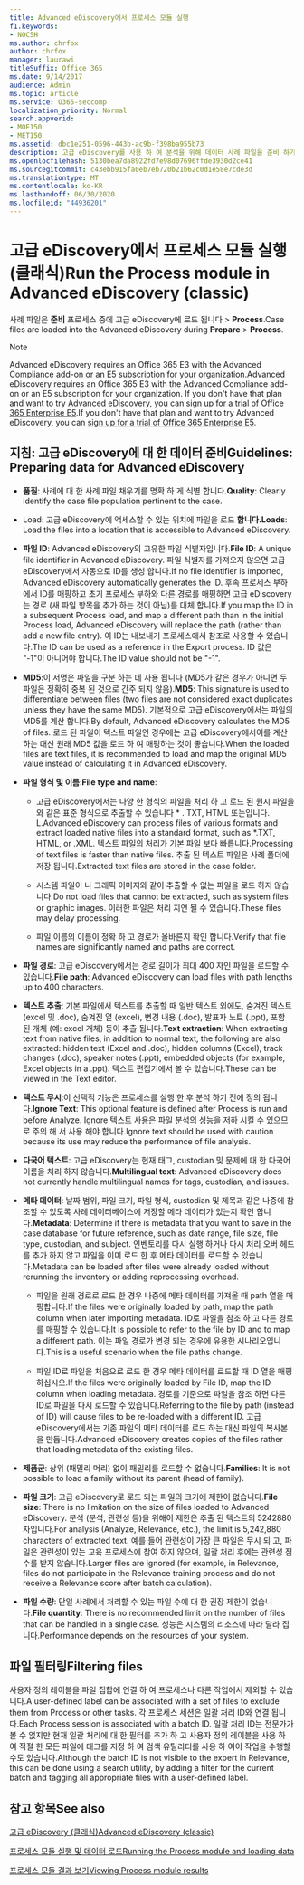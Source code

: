 ```yaml
---
title: Advanced eDiscovery에서 프로세스 모듈 실행
f1.keywords:
- NOCSH
ms.author: chrfox
author: chrfox
manager: laurawi
titleSuffix: Office 365
ms.date: 9/14/2017
audience: Admin
ms.topic: article
ms.service: O365-seccomp
localization_priority: Normal
search.appverid:
- MOE150
- MET150
ms.assetid: dbc1e251-0596-443b-ac9b-f398ba955b73
description: 고급 eDiscovery를 사용 하 여 분석을 위해 데이터 사례 파일을 준비 하기 위한 지침을 알아봅니다.
ms.openlocfilehash: 5130bea7da8922fd7e98d07696ffde3930d2ce41
ms.sourcegitcommit: c43ebb915fa0eb7eb720b21b62c0d1e58e7cde3d
ms.translationtype: MT
ms.contentlocale: ko-KR
ms.lasthandoff: 06/30/2020
ms.locfileid: "44936201"
---
```

# <a name="run-the-process-module-in-advanced-ediscovery-classic"></a><span data-ttu-id="c53ed-103">고급 eDiscovery에서 프로세스 모듈 실행 (클래식)</span><span class="sxs-lookup"><span data-stu-id="c53ed-103">Run the Process module in Advanced eDiscovery (classic)</span></span>

<span data-ttu-id="c53ed-104">사례 파일은 **준비** 프로세스 중에 고급 eDiscovery에 로드 됩니다 \> **Process**.</span><span class="sxs-lookup"><span data-stu-id="c53ed-104">Case files are loaded into the Advanced eDiscovery during **Prepare** \> **Process**.</span></span> 
  
> [!NOTE]
> <span data-ttu-id="c53ed-105">Advanced eDiscovery requires an Office 365 E3 with the Advanced Compliance add-on or an E5 subscription for your organization.</span><span class="sxs-lookup"><span data-stu-id="c53ed-105">Advanced eDiscovery requires an Office 365 E3 with the Advanced Compliance add-on or an E5 subscription for your organization.</span></span> <span data-ttu-id="c53ed-106">If you don't have that plan and want to try Advanced eDiscovery, you can [sign up for a trial of Office 365 Enterprise E5](https://go.microsoft.com/fwlink/p/?LinkID=698279).</span><span class="sxs-lookup"><span data-stu-id="c53ed-106">If you don't have that plan and want to try Advanced eDiscovery, you can [sign up for a trial of Office 365 Enterprise E5](https://go.microsoft.com/fwlink/p/?LinkID=698279).</span></span> 
  
## <a name="guidelines-preparing-data-for-advanced-ediscovery"></a><span data-ttu-id="c53ed-107">지침: 고급 eDiscovery에 대 한 데이터 준비</span><span class="sxs-lookup"><span data-stu-id="c53ed-107">Guidelines: Preparing data for Advanced eDiscovery</span></span>

- <span data-ttu-id="c53ed-108">**품질**: 사례에 대 한 사례 파일 채우기를 명확 하 게 식별 합니다.</span><span class="sxs-lookup"><span data-stu-id="c53ed-108">**Quality**: Clearly identify the case file population pertinent to the case.</span></span>
    
- <span data-ttu-id="c53ed-109">Load: 고급 eDiscovery에 액세스할 수 있는 위치에 파일을 로드 **합니다.**</span><span class="sxs-lookup"><span data-stu-id="c53ed-109">**Loads**: Load the files into a location that is accessible to Advanced eDiscovery.</span></span>
    
- <span data-ttu-id="c53ed-110">**파일 ID**: Advanced eDiscovery의 고유한 파일 식별자입니다.</span><span class="sxs-lookup"><span data-stu-id="c53ed-110">**File ID**: A unique file identifier in Advanced eDiscovery.</span></span> <span data-ttu-id="c53ed-111">파일 식별자를 가져오지 않으면 고급 eDiscovery에서 자동으로 ID를 생성 합니다.</span><span class="sxs-lookup"><span data-stu-id="c53ed-111">If no file identifier is imported, Advanced eDiscovery automatically generates the ID.</span></span> <span data-ttu-id="c53ed-112">후속 프로세스 부하에서 ID를 매핑하고 초기 프로세스 부하와 다른 경로를 매핑하면 고급 eDiscovery는 경로 (새 파일 항목을 추가 하는 것이 아님)를 대체 합니다.</span><span class="sxs-lookup"><span data-stu-id="c53ed-112">If you map the ID in a subsequent Process load, and map a different path than in the initial Process load, Advanced eDiscovery will replace the path (rather than add a new file entry).</span></span> <span data-ttu-id="c53ed-113">이 ID는 내보내기 프로세스에서 참조로 사용할 수 있습니다.</span><span class="sxs-lookup"><span data-stu-id="c53ed-113">The ID can be used as a reference in the Export process.</span></span> <span data-ttu-id="c53ed-114">ID 값은 "-1"이 아니어야 합니다.</span><span class="sxs-lookup"><span data-stu-id="c53ed-114">The ID value should not be "-1".</span></span>
    
- <span data-ttu-id="c53ed-115">**MD5**:이 서명은 파일을 구분 하는 데 사용 됩니다 (MD5가 같은 경우가 아니면 두 파일은 정확히 중복 된 것으로 간주 되지 않음).</span><span class="sxs-lookup"><span data-stu-id="c53ed-115">**MD5**: This signature is used to differentiate between files (two files are not considered exact duplicates unless they have the same MD5).</span></span> <span data-ttu-id="c53ed-116">기본적으로 고급 eDiscovery에서는 파일의 MD5를 계산 합니다.</span><span class="sxs-lookup"><span data-stu-id="c53ed-116">By default, Advanced eDiscovery calculates the MD5 of files.</span></span> <span data-ttu-id="c53ed-117">로드 된 파일이 텍스트 파일인 경우에는 고급 eDiscovery에서이를 계산 하는 대신 원래 MD5 값을 로드 하 여 매핑하는 것이 좋습니다.</span><span class="sxs-lookup"><span data-stu-id="c53ed-117">When the loaded files are text files, it is recommended to load and map the original MD5 value instead of calculating it in Advanced eDiscovery.</span></span>
    
- <span data-ttu-id="c53ed-118">**파일 형식 및 이름**:</span><span class="sxs-lookup"><span data-stu-id="c53ed-118">**File type and name**:</span></span>
    
  - <span data-ttu-id="c53ed-119">고급 eDiscovery에서는 다양 한 형식의 파일을 처리 하 고 로드 된 원시 파일을와 같은 표준 형식으로 추출할 수 있습니다 \* . TXT, HTML 또는입니다. L.</span><span class="sxs-lookup"><span data-stu-id="c53ed-119">Advanced eDiscovery can process files of various formats and extract loaded native files into a standard format, such as \*.TXT, HTML, or .XML.</span></span> <span data-ttu-id="c53ed-120">텍스트 파일의 처리가 기본 파일 보다 빠릅니다.</span><span class="sxs-lookup"><span data-stu-id="c53ed-120">Processing of text files is faster than native files.</span></span> <span data-ttu-id="c53ed-121">추출 된 텍스트 파일은 사례 폴더에 저장 됩니다.</span><span class="sxs-lookup"><span data-stu-id="c53ed-121">Extracted text files are stored in the case folder.</span></span>
    
  - <span data-ttu-id="c53ed-122">시스템 파일이 나 그래픽 이미지와 같이 추출할 수 없는 파일을 로드 하지 않습니다.</span><span class="sxs-lookup"><span data-stu-id="c53ed-122">Do not load files that cannot be extracted, such as system files or graphic images.</span></span> <span data-ttu-id="c53ed-123">이러한 파일은 처리 지연 될 수 있습니다.</span><span class="sxs-lookup"><span data-stu-id="c53ed-123">These files may delay processing.</span></span>
    
  - <span data-ttu-id="c53ed-124">파일 이름의 이름이 정확 하 고 경로가 올바른지 확인 합니다.</span><span class="sxs-lookup"><span data-stu-id="c53ed-124">Verify that file names are significantly named and paths are correct.</span></span>
    
- <span data-ttu-id="c53ed-125">**파일 경로**: 고급 eDiscovery에서는 경로 길이가 최대 400 자인 파일을 로드할 수 있습니다.</span><span class="sxs-lookup"><span data-stu-id="c53ed-125">**File path**: Advanced eDiscovery can load files with path lengths up to 400 characters.</span></span>
    
- <span data-ttu-id="c53ed-126">**텍스트 추출**: 기본 파일에서 텍스트를 추출할 때 일반 텍스트 외에도, 숨겨진 텍스트 (excel 및 .doc), 숨겨진 열 (excel), 변경 내용 (.doc), 발표자 노트 (.ppt), 포함 된 개체 (예: excel 개체) 등이 추출 됩니다.</span><span class="sxs-lookup"><span data-stu-id="c53ed-126">**Text extraction**: When extracting text from native files, in addition to normal text, the following are also extracted: hidden text (Excel and .doc), hidden columns (Excel), track changes (.doc), speaker notes (.ppt), embedded objects (for example, Excel objects in a .ppt).</span></span> <span data-ttu-id="c53ed-127">텍스트 편집기에서 볼 수 있습니다.</span><span class="sxs-lookup"><span data-stu-id="c53ed-127">These can be viewed in the Text editor.</span></span>
    
- <span data-ttu-id="c53ed-128">**텍스트 무시**:이 선택적 기능은 프로세스를 실행 한 후 분석 하기 전에 정의 됩니다.</span><span class="sxs-lookup"><span data-stu-id="c53ed-128">**Ignore Text**: This optional feature is defined after Process is run and before Analyze.</span></span> <span data-ttu-id="c53ed-129">Ignore 텍스트 사용은 파일 분석의 성능을 저하 시킬 수 있으므로 주의 해 서 사용 해야 합니다.</span><span class="sxs-lookup"><span data-stu-id="c53ed-129">Ignore text should be used with caution because its use may reduce the performance of file analysis.</span></span>
    
- <span data-ttu-id="c53ed-130">**다국어 텍스트**: 고급 eDiscovery는 현재 태그, custodian 및 문제에 대 한 다국어 이름을 처리 하지 않습니다.</span><span class="sxs-lookup"><span data-stu-id="c53ed-130">**Multilingual text**: Advanced eDiscovery does not currently handle multilingual names for tags, custodian, and issues.</span></span>
    
- <span data-ttu-id="c53ed-131">**메타 데이터**: 날짜 범위, 파일 크기, 파일 형식, custodian 및 제목과 같은 나중에 참조할 수 있도록 사례 데이터베이스에 저장할 메타 데이터가 있는지 확인 합니다.</span><span class="sxs-lookup"><span data-stu-id="c53ed-131">**Metadata**: Determine if there is metadata that you want to save in the case database for future reference, such as date range, file size, file type, custodian, and subject.</span></span> <span data-ttu-id="c53ed-132">인벤토리를 다시 실행 하거나 다시 처리 오버 헤드를 추가 하지 않고 파일을 이미 로드 한 후 메타 데이터를 로드할 수 있습니다.</span><span class="sxs-lookup"><span data-stu-id="c53ed-132">Metadata can be loaded after files were already loaded without rerunning the inventory or adding reprocessing overhead.</span></span> 
    
  - <span data-ttu-id="c53ed-133">파일을 원래 경로로 로드 한 경우 나중에 메타 데이터를 가져올 때 path 열을 매핑합니다.</span><span class="sxs-lookup"><span data-stu-id="c53ed-133">If the files were originally loaded by path, map the path column when later importing metadata.</span></span> <span data-ttu-id="c53ed-134">ID로 파일을 참조 하 고 다른 경로를 매핑할 수 있습니다.</span><span class="sxs-lookup"><span data-stu-id="c53ed-134">It is possible to refer to the file by ID and to map a different path.</span></span> <span data-ttu-id="c53ed-135">이는 파일 경로가 변경 되는 경우에 유용한 시나리오입니다.</span><span class="sxs-lookup"><span data-stu-id="c53ed-135">This is a useful scenario when the file paths change.</span></span>
    
  - <span data-ttu-id="c53ed-136">파일 ID로 파일을 처음으로 로드 한 경우 메타 데이터를 로드할 때 ID 열을 매핑하십시오.</span><span class="sxs-lookup"><span data-stu-id="c53ed-136">If the files were originally loaded by File ID, map the ID column when loading metadata.</span></span> <span data-ttu-id="c53ed-137">경로를 기준으로 파일을 참조 하면 다른 ID로 파일을 다시 로드할 수 있습니다.</span><span class="sxs-lookup"><span data-stu-id="c53ed-137">Referring to the file by path (instead of ID) will cause files to be re-loaded with a different ID.</span></span> <span data-ttu-id="c53ed-138">고급 eDiscovery에서는 기존 파일의 메타 데이터를 로드 하는 대신 파일의 복사본을 만듭니다.</span><span class="sxs-lookup"><span data-stu-id="c53ed-138">Advanced eDiscovery creates copies of the files rather that loading metadata of the existing files.</span></span>
    
- <span data-ttu-id="c53ed-139">**제품군**: 상위 (패밀리 머리) 없이 패밀리를 로드할 수 없습니다.</span><span class="sxs-lookup"><span data-stu-id="c53ed-139">**Families**: It is not possible to load a family without its parent (head of family).</span></span> 
    
- <span data-ttu-id="c53ed-140">**파일 크기**: 고급 eDiscovery로 로드 되는 파일의 크기에 제한이 없습니다.</span><span class="sxs-lookup"><span data-stu-id="c53ed-140">**File size**: There is no limitation on the size of files loaded to Advanced eDiscovery.</span></span> <span data-ttu-id="c53ed-141">분석 (분석, 관련성 등)을 위해이 제한은 추출 된 텍스트의 5242880 자입니다.</span><span class="sxs-lookup"><span data-stu-id="c53ed-141">For analysis (Analyze, Relevance, etc.), the limit is 5,242,880 characters of extracted text.</span></span> <span data-ttu-id="c53ed-142">예를 들어 관련성이 가장 큰 파일은 무시 되 고, 파일은 관련성이 있는 교육 프로세스에 참여 하지 않으며, 일괄 처리 후에는 관련성 점수를 받지 않습니다.</span><span class="sxs-lookup"><span data-stu-id="c53ed-142">Larger files are ignored (for example, in Relevance, files do not participate in the Relevance training process and do not receive a Relevance score after batch calculation).</span></span>
    
- <span data-ttu-id="c53ed-143">**파일 수량**: 단일 사례에서 처리할 수 있는 파일 수에 대 한 권장 제한이 없습니다.</span><span class="sxs-lookup"><span data-stu-id="c53ed-143">**File quantity**: There is no recommended limit on the number of files that can be handled in a single case.</span></span> <span data-ttu-id="c53ed-144">성능은 시스템의 리소스에 따라 달라 집니다.</span><span class="sxs-lookup"><span data-stu-id="c53ed-144">Performance depends on the resources of your system.</span></span> 
    
## <a name="filtering-files"></a><span data-ttu-id="c53ed-145">파일 필터링</span><span class="sxs-lookup"><span data-stu-id="c53ed-145">Filtering files</span></span>

<span data-ttu-id="c53ed-146">사용자 정의 레이블을 파일 집합에 연결 하 여 프로세스나 다른 작업에서 제외할 수 있습니다.</span><span class="sxs-lookup"><span data-stu-id="c53ed-146">A user-defined label can be associated with a set of files to exclude them from Process or other tasks.</span></span> <span data-ttu-id="c53ed-147">각 프로세스 세션은 일괄 처리 ID와 연결 됩니다.</span><span class="sxs-lookup"><span data-stu-id="c53ed-147">Each Process session is associated with a batch ID.</span></span> <span data-ttu-id="c53ed-148">일괄 처리 ID는 전문가가 볼 수 없지만 현재 일괄 처리에 대 한 필터를 추가 하 고 사용자 정의 레이블을 사용 하 여 적절 한 모든 파일에 태그를 지정 하 여 검색 유틸리티를 사용 하 여이 작업을 수행할 수도 있습니다.</span><span class="sxs-lookup"><span data-stu-id="c53ed-148">Although the batch ID is not visible to the expert in Relevance, this can be done using a search utility, by adding a filter for the current batch and tagging all appropriate files with a user-defined label.</span></span> 
  
## <a name="see-also"></a><span data-ttu-id="c53ed-149">참고 항목</span><span class="sxs-lookup"><span data-stu-id="c53ed-149">See also</span></span>

[<span data-ttu-id="c53ed-150">고급 eDiscovery (클래식)</span><span class="sxs-lookup"><span data-stu-id="c53ed-150">Advanced eDiscovery (classic)</span></span>](office-365-advanced-ediscovery.md)
  
[<span data-ttu-id="c53ed-151">프로세스 모듈 실행 및 데이터 로드</span><span class="sxs-lookup"><span data-stu-id="c53ed-151">Running the Process module and loading data</span></span>](run-the-process-module-and-load-data-in-advanced-ediscovery.md)
  
[<span data-ttu-id="c53ed-152">프로세스 모듈 결과 보기</span><span class="sxs-lookup"><span data-stu-id="c53ed-152">Viewing Process module results</span></span>](view-process-module-results-in-advanced-ediscovery.md)

